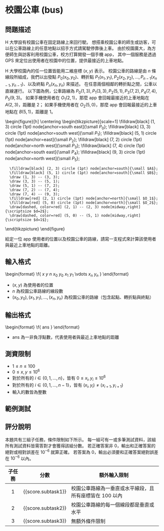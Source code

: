 # 校園公車 (bus)

## 問題描述

H 大學設有校園公車在固定路線上來回行駛。
想搭乘校園公車的師生或訪客，可以在公車路線上的任意地點以招手方式請駕駛停靠後上車。
由於校園廣大，為方便師生與訪客利用校園公車，校方打算開發一個手機 app，
其中一個服務是透過 GPS 來定位出使用者在校園中的位置，提供最接近的上車地點。

H 大學校園內的任一位置皆能用二維座標 $`(x, y)`$ 表示。
校園公車的路線是由 $`n`$ 條線段所組成，我們以出發點 $`P_0(x_0, y_0)`$、轉折點 $`P_1(x_1, y_1), P_2(x_2, y_2), \ldots, P_{n-1}(x_{n-1}, y_{n-1})`$、以及終點 $`P_n(x_n, y_n)`$ 來描述。
在任意兩個相鄰的轉折點之間，公車以直線運行。
以下圖為例，公車路線為 $`P_0(1, 3), P_1(3, 3), P_2(5, 1), P_3(7, 2), P_4(7, 4), P_5(9, 3)`$。
如果手機使用者在 $`O_1(2, 1)`$，那麼 app 會回報最接近的上車地點在 $`A(2, 3)`$，距離是 $`2`$；
如果手機使用者在 $`O_2(5, 0)`$，那麼 app 會回報最接近的上車地點在 $`B(5, 1)`$，距離是 $`1`$。

\begin{figure}[h]
   \centering
   \begin{tikzpicture}[scale=1]
      \filldraw[black] (1, 3) circle (1pt) node[anchor=south east]{\small $P_0$};
      \filldraw[black] (3, 3) circle (1pt) node[anchor=south west]{\small $P_1$};
      \filldraw[black] (5, 1) circle (1pt) node[anchor=east]{\small $P_2$};
      \filldraw[black] (7, 2) circle (1pt) node[anchor=north west]{\small $P_3$};
      \filldraw[black] (7, 4) circle (1pt) node[anchor=south east]{\small $P_4$};
      \filldraw[black] (9, 3) circle (1pt) node[anchor=north west]{\small $P_5$};

      \filldraw[black] (2, 3) circle (1pt) node[anchor=south]{\small $A$};
      \filldraw[black] (5, 1) circle (1pt) node[anchor=south]{\small $B$};
      \draw (1, 3) -- (3, 3);
      \draw (3, 3) -- (5, 1);
      \draw (5, 1) -- (7, 2);
      \draw (7, 2) -- (7, 4);
      \draw (7, 4) -- (9, 3);
      \filldraw[red] (2, 1) circle (1pt) node[anchor=north]{\small $O_1$};
      \filldraw[red] (5, 0) circle (1pt) node[anchor=north]{\small $O_2$};
      \draw[dashed, color=red] (2, 1) -- (2, 3) node[midway,right] {\scriptsize $d=2$};
      \draw[dashed, color=red] (5, 0) -- (5, 1) node[midway,right] {\scriptsize $d=1$};
   \end{tikzpicture}
\end{figure}

給定一位 app 使用者的位置以及校園公車的路線，請寫一支程式來計算該使用者與最近上車地點的距離。

## 輸入格式

\begin{format}
\f{
$x$ $y$ $n$
$x_0$ $y_0$
$x_1$ $y_1$
\vdots
$x_n$ $y_n$
}
\end{format}

- $`(x, y)`$ 為使用者的位置
- $`n`$ 為校園公車路線的線段數
- $`(x_0, y_0), (x_1, y_1), \ldots, (x_n, y_n)`$ 為校園公車的路線（包含起點、轉折點與終點）

## 輸出格式

\begin{format}
\f{
$\textrm{ans}$
}
\end{format}

- $`\textrm{ans}`$ 為一非負浮點數，代表使用者與最近上車地點的距離

## 測資限制

* $`1 \le n \le 100`$
* $`0\le x, y\le10^6`$
* 對於所有的 $`i\in\{0, 1, \ldots, n\}`$，皆有 $`0 \le x_i, y_i \le 10^6`$
* 對於所有的 $`i\in\{0, 1, \ldots, n-1\}`$，皆有 $`(x_i, y_i)\ne(x_{i+1}, y_{i+1})`$
* 輸入的數皆為整數

## 範例測試

## 評分說明

本題共有三組子任務，條件限制如下所示。
每一組可有一或多筆測試資料，該組所有測試資料皆需答對才會獲得該組分數。
若正確答案非 $`0`$，輸出和正確答案的絕對或相對誤差在 $`10^{-6}`$ 就算正確。
若答案為 $`0`$，輸出必須要和正確答案絕對誤差在 $`10^{-6}`$ 以內。

|  子任務  |  分數  | 額外輸入限制 |
| :------: | :----: | ------------ |
| 1 | {{score.subtask1}} | 校園公車路線為一垂直或水平線段，且所有座標皆在 $`100`$ 以內 |
| 2 | {{score.subtask2}} | 校園公車路線的每一個線段都是垂直或水平 |
| 3 | {{score.subtask3}} | 無額外條件限制 |
